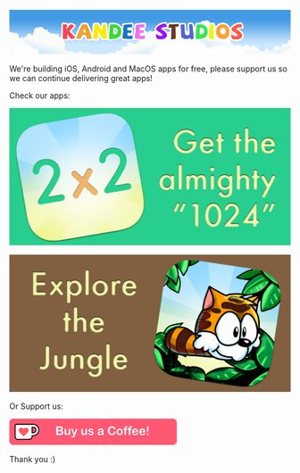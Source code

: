 ![Banner](/docs/assets/general/web_header.png)

We're building iOS, Android and MacOS apps for free, please support us so we can continue delivering great apps!

Check our apps:

[![2 x 2 x 2](/docs/assets/2x2x2/feature_ad.png)](https://ko-fi.com/s/2ab4c4ce30)

[![Yummy Tiger](/docs/assets/yummy_tiger/feature_ad.png)](https://ko-fi.com/s/92e2cbb11b)


Or Support us:

[![Buy Us a Coffee](/docs/assets/general/buy-us-a-coffee.png)](https://ko-fi.com/kandeeworld)

Thank you :)
